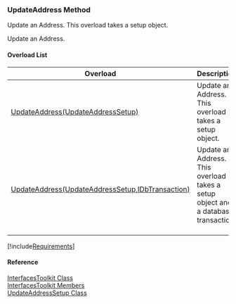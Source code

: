﻿### UpdateAddress Method

Update an Address. This overload takes a setup object.

Update an Address.

#### Overload List

| Overload | Description |
| --- | --- |
| [UpdateAddress(UpdateAddressSetup)](FChoice.Toolkits.Clarify~FChoice.Toolkits.Clarify.Interfaces.InterfacesToolkit~UpdateAddress(UpdateAddressSetup).md) | Update an Address. This overload takes a setup object.   |
| [UpdateAddress(UpdateAddressSetup,IDbTransaction)](FChoice.Toolkits.Clarify~FChoice.Toolkits.Clarify.Interfaces.InterfacesToolkit~UpdateAddress(UpdateAddressSetup,IDbTransaction).md) | Update an Address. This overload takes a setup object and a database transaction.   |

[!include[Requirements](../partials/requirements.md)]



#### Reference

[InterfacesToolkit Class](FChoice.Toolkits.Clarify~FChoice.Toolkits.Clarify.Interfaces.InterfacesToolkit.md)  
[InterfacesToolkit Members](FChoice.Toolkits.Clarify~FChoice.Toolkits.Clarify.Interfaces.InterfacesToolkit_members.md)  
[UpdateAddressSetup Class](FChoice.Toolkits.Clarify~FChoice.Toolkits.Clarify.Interfaces.UpdateAddressSetup.md)